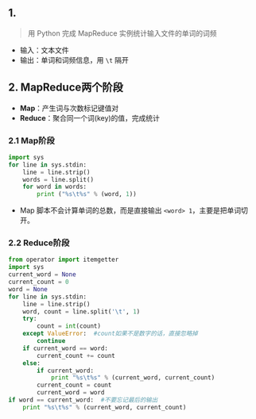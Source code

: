 ## 1. 

>  用 Python 完成 MapReduce 实例统计输入文件的单词的词频

- 输入：文本文件
- 输出：单词和词频信息，用 `\t` 隔开



## 2. MapReduce两个阶段

- **Map**：产生词与次数标记键值对
- **Reduce**：聚合同一个词(key)的值，完成统计



### 2.1 Map阶段

```python
import sys
for line in sys.stdin:
    line = line.strip()
    words = line.split()
    for word in words:
        print ("%s\t%s" % (word, 1))
```

- Map 脚本不会计算单词的总数，而是直接输出 `<word> 1`，主要是把单词切开。



### 2.2 Reduce阶段



``` python
from operator import itemgetter
import sys
current_word = None
current_count = 0
word = None
for line in sys.stdin:
    line = line.strip()
    word, count = line.split('\t', 1)
    try:
        count = int(count)
    except ValueError:  #count如果不是数字的话，直接忽略掉
        continue
    if current_word == word:
        current_count += count
    else:
        if current_word:
            print "%s\t%s" % (current_word, current_count)
        current_count = count
        current_word = word
if word == current_word:  #不要忘记最后的输出
    print "%s\t%s" % (current_word, current_count)

```



